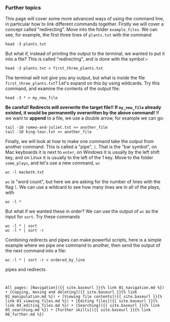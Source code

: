 ### Further topics

This page will cover some more advanced ways of using the command line, in particular how to link different commands together. Firstly we will cover a concept called "redirecting". Move into the folder `example_files`. We can see, for example, the first three lines of `plants.txt` with the command

```
head -3 plants.txt
```

But what if, instead of printing the output to the terminal, we wanted to put it into a file? This is called "redirecting", and is done with the symbol `>`

```
head -3 plants.txt > first_three_plants.txt
```

The terminal will not give you any output, but what is inside the file `first_three_plants.txt`? Let's expand on this by using wildcards. Try this command, and examine the contents of the output file:

```
head -3 * > my_new_file
```

**Be careful! Redirects will overwrite the target file!! If `my_new_file` already existed, it would be permanently overwritten by the above command!** If we want to **append** to a file, we use a double arrow, for example we can go:

```
tail -10 romeo-and-juliet.txt >> another_file
tail -10 king-lear.txt >> another_file
```

Finally, we will look at how to make one command take the output from another command. This is called a "pipe", `|`. That is the "bar symbol", on Mac keyboards it is next to `enter`, on Windows it is usually by the left shift key, and on Linux it is usually to the left of the 1 key. Move to the folder `some_plays`, and let's use a new command, `wc`

```
wc -l macbeth.txt
```

`wc` is "word count", but here we are asking for the number of lines with the flag `l`. We can use a wildcard to see how many lines are in all of the plays, with

```
wc -l *
```

But what if we wanted these in order? We can use the output of `wc` as the input for `sort`. Try these commands

```
wc -l * | sort
wc -l * | sort -r
```

Combining redirects and pipes can make powerful scripts, here is a simple example where we pipe one command to another, then send the output of the next command into a file:

```
wc -l * | sort -r > ordered_by_line
```


pipes and redirects
```


All pages: [Navigation]({{ site.baseurl }}{% link 01_navigation.md %}) • [Copying, moving and deleting]({{ site.baseurl }}{% link 02_manipulation.md %}) • [Viewing file contents]({{ site.baseurl }}{% link 03_viewing_files.md %}) • [Editing files]({{ site.baseurl }}{% link 04_editing_files.md %}) • [Searching]({{ site.baseurl }}{% link 05_searching.md %}) • [Further skills]({{ site.baseurl }}{% link 06_further.md %})
